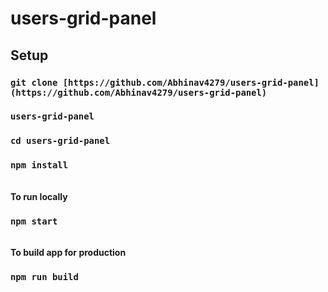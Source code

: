 # users-grid-panel

## Setup
### `git clone [https://github.com/Abhinav4279/users-grid-panel](https://github.com/Abhinav4279/users-grid-panel)`
### `users-grid-panel`
### `cd users-grid-panel`
### `npm install`
\
**To run locally**
### `npm start`
\
**To build app for production**
### `npm run build`